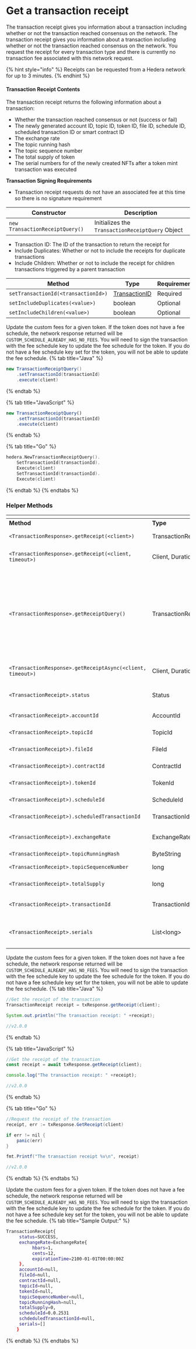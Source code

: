 # Get a transaction receipt

The transaction receipt gives you information about a transaction including whether or not the transaction reached consensus on the network. The transaction receipt gives you information about a transaction including whether or not the transaction reached consensus on the network. You request the receipt for every transaction type and there is currently no transaction fee associated with this network request.

{% hint style="info" %}
Receipts can be requested from a Hedera network for up to 3 minutes.
{% endhint %}

#### Transaction Receipt Contents

The transaction receipt returns the following information about a transaction:

* Whether the transaction reached consensus or not (success or fail)
* The newly generated account ID, topic ID, token ID, file ID, schedule ID, scheduled transaction ID or smart contract ID
* The exchange rate
* The topic running hash
* The topic sequence number
* The total supply of token
* The serial numbers for of the newly created NFTs after a token mint transaction was executed

**Transaction Signing Requirements**

* Transaction receipt requests do not have an associated fee at this time so there is no signature requirement

| **Constructor**                 | **Description**                                  |
| ------------------------------- | ------------------------------------------------ |
| `new TransactionReceiptQuery()` | Initializes the `TransactionReceiptQuery` Object |

* Transaction ID: The ID of the transaction to return the receipt for
* Include Duplicates: Whether or not to include the receipts for duplicate transactions
* Include Children: Whether or not to include the receipt for children transactions triggered by a parent transaction

<table><thead><tr><th width="390">Method</th><th width="138.33333333333331">Type</th><th>Requirement</th></tr></thead><tbody><tr><td><code>setTransactionId(&#x3C;transactionId>)</code></td><td><a href="transaction-id.md">TransactionID</a></td><td>Required</td></tr><tr><td><code>setIncludeDuplicates(&#x3C;value>)</code></td><td>boolean</td><td>Optional</td></tr><tr><td><code>setIncludeChildren(&#x3C;value>)</code></td><td>boolean</td><td>Optional</td></tr></tbody></table>

Update the custom fees for a given token. If the token does not have a fee schedule, the network response returned will be `CUSTOM_SCHEDULE_ALREADY_HAS_NO_FEES`. You will need to sign the transaction with the fee schedule key to update the fee schedule for the token. If you do not have a fee schedule key set for the token, you will not be able to update the fee schedule.
{% tab title="Java" %}
```java
new TransactionReceiptQuery()
    .setTransactionId(transactionId)
    .execute(client)
```
{% endtab %}

{% tab title="JavaScript" %}
```javascript
new TransactionReceiptQuery()
    .setTransactionId(transactionId)
    .execute(client)
```
{% endtab %}

{% tab title="Go" %}
```go
hedera.NewTransactionReceiptQuery().
    SetTransactionId(transactionId).
    Execute(client)
    SetTransactionId(transactionId).
    Execute(client)
```
{% endtab %}
{% endtabs %}

### Helper Methods

<table data-header-hidden><thead><tr><th width="337"></th><th width="188.33333333333331"></th><th></th></tr></thead><tbody><tr><td><strong>Method</strong></td><td><strong>Type</strong></td><td><strong>Description</strong></td></tr><tr><td><code>&#x3C;TransactionResponse>.getReceipt(&#x3C;client>)</code></td><td>TransactionReceipt</td><td>Returns the receipt of a transaction</td></tr><tr><td><code>&#x3C;TransactionResponse>.getReceipt(&#x3C;client, timeout>)</code></td><td>Client, Duration</td><td>Request the receipt from the network for this duration</td></tr><tr><td><code>&#x3C;TransactionResponse>.getReceiptQuery()</code></td><td>TransactionReceiptQuery</td><td>Returns the TransactionReceiptQuery response for a transaction. Returns the TransactionReceiptQuery response for a transaction. This will not error on bad status like <code>RECEIPT_NOT_FOUND</code> and will return information about a failed transaction if necessary.</td></tr><tr><td><code>&#x3C;TransactionResponse>.getReceiptAsync(&#x3C;client, timeout>)</code></td><td>Client, Duration</td><td>Request receipt asynchronously for the provided duration</td></tr><tr><td><code>&#x3C;TransactionReceipt>.status</code></td><td>Status</td><td>Whether the transaction reached consensus or not</td></tr><tr><td><code>&#x3C;TransactionReceipt>.accountId</code></td><td>AccountId</td><td>The newly generated account ID</td></tr><tr><td><code>&#x3C;TransactionReceipt>.topicId</code></td><td>TopicId</td><td>The newly generated topic ID</td></tr><tr><td><code>&#x3C;TransactionReceipt>).fileId</code></td><td>FileId</td><td>The newly generated file ID</td></tr><tr><td><code>&#x3C;TransactionReceipt>).contractId</code></td><td>ContractId</td><td>The newly generated contract ID</td></tr><tr><td><code>&#x3C;TransactionReceipt>).tokenId</code></td><td>TokenId</td><td>The newly generated token ID</td></tr><tr><td><code>&#x3C;TransactionReceipt>).scheduleId</code></td><td>ScheduleId</td><td>The newly generated schedule ID</td></tr><tr><td><code>&#x3C;TransactionReceipt>).scheduledTransactionId</code></td><td>TransactionId</td><td>The generated scheduled transaction ID</td></tr><tr><td><code>&#x3C;TransactionReceipt>).exchangeRate</code></td><td>ExchangeRate</td><td>The exchange rate in hbar, cents, and expiration time</td></tr><tr><td><code>&#x3C;TransactionReceipt>.topicRunningHash</code></td><td>ByteString</td><td>The topic running hash</td></tr><tr><td><code>&#x3C;TransactionReceipt>.topicSequenceNumber</code></td><td>long</td><td>The topic sequence number</td></tr><tr><td><code>&#x3C;TransactionReceipt>.totalSupply</code></td><td>long</td><td>The total supply of a token</td></tr><tr><td><code>&#x3C;TransactionReceipt>.transactionId</code></td><td>TransactionId</td><td>The transaction ID of the transaction the receipt is being requested for</td></tr><tr><td><code>&#x3C;TransactionReceipt>.serials</code></td><td>List&#x3C;long></td><td>The list of newly created serial numbers upon execution of a token mint transaction.</td></tr></tbody></table>

Update the custom fees for a given token. If the token does not have a fee schedule, the network response returned will be `CUSTOM_SCHEDULE_ALREADY_HAS_NO_FEES`. You will need to sign the transaction with the fee schedule key to update the fee schedule for the token. If you do not have a fee schedule key set for the token, you will not be able to update the fee schedule.
{% tab title="Java" %}
```java
//Get the receipt of the transaction
TransactionReceipt receipt = txResponse.getReceipt(client);

System.out.println("The transaction receipt: " +receipt);

//v2.0.0
```
{% endtab %}

{% tab title="JavaScript" %}
```javascript
//Get the receipt of the transaction
const receipt = await txResponse.getReceipt(client);

console.log("The transaction receipt: " +receipt);

//v2.0.0
```
{% endtab %}

{% tab title="Go" %}
```java
//Request the receipt of the transaction
receipt, err := txResponse.GetReceipt(client)

if err != nil {
    panic(err)
}

fmt.Printf("The transaction receipt %v\n", receipt)

//v2.0.0
```
{% endtab %}
{% endtabs %}

Update the custom fees for a given token. If the token does not have a fee schedule, the network response returned will be `CUSTOM_SCHEDULE_ALREADY_HAS_NO_FEES`. You will need to sign the transaction with the fee schedule key to update the fee schedule for the token. If you do not have a fee schedule key set for the token, you will not be able to update the fee schedule.
{% tab title="Sample Output:" %}
```bash
TransactionReceipt{
     status=SUCCESS,
     exchangeRate=ExchangeRate{
          hbars=1,
          cents=12, 
          expirationTime=2100-01-01T00:00:00Z
     }, 
     accountId=null,
     fileId=null, 
     contractId=null, 
     topicId=null, 
     tokenId=null, 
     topicSequenceNumber=null, 
     topicRunningHash=null, 
     totalSupply=0, 
     scheduleId=0.0.2531
     schdeduledTransactionId=null,
     serials=[]
    }
```
{% endtab %}
{% endtabs %}
